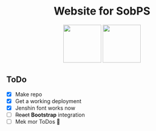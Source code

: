 <div align="center">
  <h1>Website for SobPS</h1>
  <img width="100" src="https://emojipedia-us.s3.dualstack.us-west-1.amazonaws.com/thumbs/160/twitter/87/loudly-crying-face_1f62d.png">
  <img width="100" src="https://emojipedia-us.s3.dualstack.us-west-1.amazonaws.com/thumbs/160/twitter/141/face-with-pleading-eyes_1f97a.png">
</div>

## ToDo

- [x] Make repo
- [x] Get a working deployment
- [x] Jenshin font works now
- [ ] ~~React~~ **Bootstrap** integration
- [ ] Mek mor ToDos 🥺
